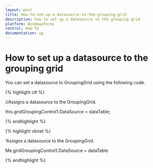 ```yaml
---
layout: post
title: How-to-set-up-a-datasource-to-the-grouping-grid
description: how to set up a datasource to the grouping grid
platform: WindowsForms
control: How To
documentation: ug
---
```


# How to set up a datasource to the grouping grid

You can set a datasource to GroupingGrid using the following code.

{% highlight c# %}



//Assigns a datasource to the GroupingGrid.

this.gridGroupingControl1.DataSource = dataTable;

{% endhighlight %}

{% highlight vbnet %}



'Assigns a datasource to the GroupingGrid.

Me.gridGroupingControl1.DataSource = dataTable

{% endhighlight %}

